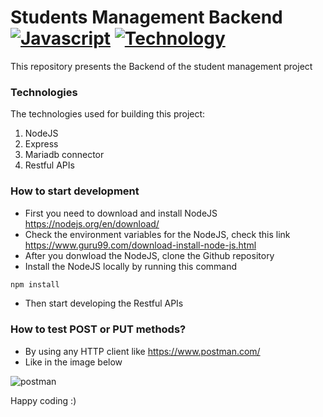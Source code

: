 # Students Management Backend [![Javascript](https://img.shields.io/static/v1?label=Language&message=Javascript&color=orange&style=flat)](https://github.com/opsysd/students-management-backend) [![Technology](https://img.shields.io/static/v1?label=NodeJS&message=Express&color=blue&style=flat)](https://github.com/opsysd/students-management-backend)


This repository presents the Backend of the student management project

### Technologies

The technologies used for building this project:

1. NodeJS
2. Express
3. Mariadb connector
4. Restful APIs


### How to start development

- First you need to download and install NodeJS https://nodejs.org/en/download/
- Check the environment variables for the NodeJS, check this link https://www.guru99.com/download-install-node-js.html
- After you donwload the NodeJS, clone the Github repository
- Install the NodeJS locally by running this command

```sh
npm install
```

- Then start developing the Restful APIs

### How to test POST or PUT methods?

- By using any HTTP client like https://www.postman.com/
- Like in the image below

![postman](https://user-images.githubusercontent.com/75551401/146683501-020bc95a-9771-4927-90d5-3c1a14f1fe1b.png)


Happy coding :)
